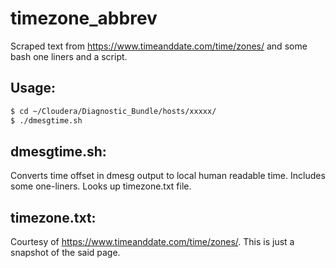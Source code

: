 # timezone_abbrev

Scraped text from https://www.timeanddate.com/time/zones/ and some bash one liners and a script.

## Usage:

```bash
$ cd ~/Cloudera/Diagnostic_Bundle/hosts/xxxxx/
$ ./dmesgtime.sh
```

## dmesgtime.sh:

Converts time offset in dmesg output to local human readable time. Includes some one-liners. Looks up timezone.txt file.

## timezone.txt:

Courtesy of https://www.timeanddate.com/time/zones/. This is just a snapshot of the said page.
